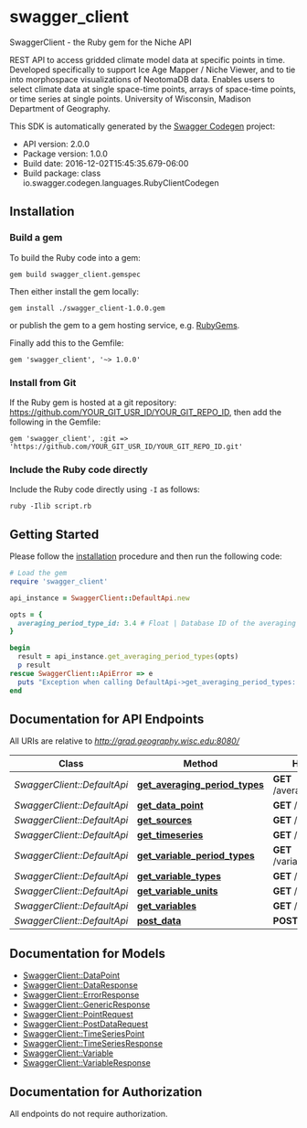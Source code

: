 # swagger_client

SwaggerClient - the Ruby gem for the Niche API

REST API to access gridded climate model data at specific points in time.  Developed specifically to support Ice Age Mapper / Niche Viewer, and to tie into morphospace visualizations of NeotomaDB data. Enables users to select climate data at single space-time points, arrays of space-time points, or time series at single points.  University of Wisconsin, Madison Department of Geography.

This SDK is automatically generated by the [Swagger Codegen](https://github.com/swagger-api/swagger-codegen) project:

- API version: 2.0.0
- Package version: 1.0.0
- Build date: 2016-12-02T15:45:35.679-06:00
- Build package: class io.swagger.codegen.languages.RubyClientCodegen

## Installation

### Build a gem

To build the Ruby code into a gem:

```shell
gem build swagger_client.gemspec
```

Then either install the gem locally:

```shell
gem install ./swagger_client-1.0.0.gem
```

or publish the gem to a gem hosting service, e.g. [RubyGems](https://rubygems.org/).

Finally add this to the Gemfile:

    gem 'swagger_client', '~> 1.0.0'

### Install from Git

If the Ruby gem is hosted at a git repository: https://github.com/YOUR_GIT_USR_ID/YOUR_GIT_REPO_ID, then add the following in the Gemfile:

    gem 'swagger_client', :git => 'https://github.com/YOUR_GIT_USR_ID/YOUR_GIT_REPO_ID.git'

### Include the Ruby code directly

Include the Ruby code directly using `-I` as follows:

```shell
ruby -Ilib script.rb
```

## Getting Started

Please follow the [installation](#installation) procedure and then run the following code:
```ruby
# Load the gem
require 'swagger_client'

api_instance = SwaggerClient::DefaultApi.new

opts = { 
  averaging_period_type_id: 3.4 # Float | Database ID of the averaging period type.
}

begin
  result = api_instance.get_averaging_period_types(opts)
  p result
rescue SwaggerClient::ApiError => e
  puts "Exception when calling DefaultApi->get_averaging_period_types: #{e}"
end

```

## Documentation for API Endpoints

All URIs are relative to *http://grad.geography.wisc.edu:8080/*

Class | Method | HTTP request | Description
------------ | ------------- | ------------- | -------------
*SwaggerClient::DefaultApi* | [**get_averaging_period_types**](docs/DefaultApi.md#get_averaging_period_types) | **GET** /averagingPeriodTypes | 
*SwaggerClient::DefaultApi* | [**get_data_point**](docs/DefaultApi.md#get_data_point) | **GET** /data | 
*SwaggerClient::DefaultApi* | [**get_sources**](docs/DefaultApi.md#get_sources) | **GET** /sources | 
*SwaggerClient::DefaultApi* | [**get_timeseries**](docs/DefaultApi.md#get_timeseries) | **GET** /timeseries | 
*SwaggerClient::DefaultApi* | [**get_variable_period_types**](docs/DefaultApi.md#get_variable_period_types) | **GET** /variablePeriodTypes | 
*SwaggerClient::DefaultApi* | [**get_variable_types**](docs/DefaultApi.md#get_variable_types) | **GET** /variableTypes | 
*SwaggerClient::DefaultApi* | [**get_variable_units**](docs/DefaultApi.md#get_variable_units) | **GET** /variableUnits | 
*SwaggerClient::DefaultApi* | [**get_variables**](docs/DefaultApi.md#get_variables) | **GET** /variables | 
*SwaggerClient::DefaultApi* | [**post_data**](docs/DefaultApi.md#post_data) | **POST** /data | 


## Documentation for Models

 - [SwaggerClient::DataPoint](docs/DataPoint.md)
 - [SwaggerClient::DataResponse](docs/DataResponse.md)
 - [SwaggerClient::ErrorResponse](docs/ErrorResponse.md)
 - [SwaggerClient::GenericResponse](docs/GenericResponse.md)
 - [SwaggerClient::PointRequest](docs/PointRequest.md)
 - [SwaggerClient::PostDataRequest](docs/PostDataRequest.md)
 - [SwaggerClient::TimeSeriesPoint](docs/TimeSeriesPoint.md)
 - [SwaggerClient::TimeSeriesResponse](docs/TimeSeriesResponse.md)
 - [SwaggerClient::Variable](docs/Variable.md)
 - [SwaggerClient::VariableResponse](docs/VariableResponse.md)


## Documentation for Authorization

 All endpoints do not require authorization.

